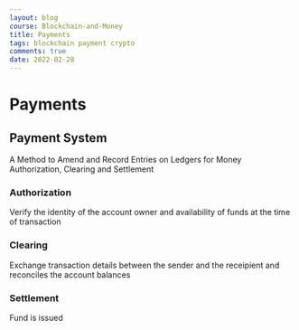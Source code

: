```yaml
---
layout: blog
course: Blockchain-and-Money
title: Payments
tags: blockchain payment crypto
comments: true
date: 2022-02-28
---
```


# Payments

## Payment System

A Method to Amend and Record Entries on Ledgers for Money Authorization, Clearing and Settlement

### Authorization
Verify the identity of the account owner and availability of funds at the time of transaction

### Clearing
Exchange transaction details between the sender and the receipient and reconciles the account balances

### Settlement
Fund is issued

